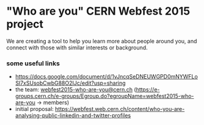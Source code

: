# "Who are you" CERN Webfest 2015 project

We are creating a tool to help you learn more about people around you, and connect with those with similar interests or background.

### some useful links

* https://docs.google.com/document/d/1vJncqSeDNEUWGPD0mNYWFLoSl7xSUsobCwbG88O2IJc/edit?usp=sharing
* the team: webfest2015-who-are-you@cern.ch (https://e-groups.cern.ch/e-groups/Egroup.do?egroupName=webfest2015-who-are-you -> members)
* initial proposal: https://webfest.web.cern.ch/content/who-you-are-analysing-public-linkedin-and-twitter-profiles
